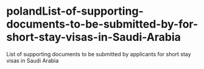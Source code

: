 # polandList-of-supporting-documents-to-be-submitted-by-for-short-stay-visas-in-Saudi-Arabia
List of supporting documents to be submitted by applicants for short stay visas in Saudi Arabia
